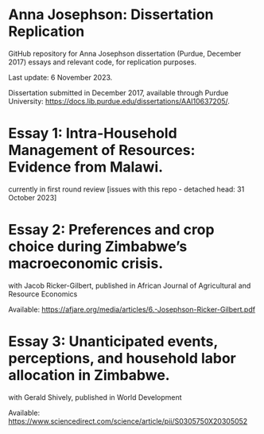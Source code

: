 # Anna Josephson: Dissertation Replication

GitHub repository for Anna Josephson dissertation (Purdue, December 2017) essays and relevant code, for replication purposes. 

Last update: 6 November 2023.

Dissertation submitted in December 2017, available through Purdue University: https://docs.lib.purdue.edu/dissertations/AAI10637205/. 

# Essay 1: Intra-Household Management of Resources: Evidence from Malawi.
currently in first round review
[issues with this repo - detached head: 31 October 2023]

# Essay 2: Preferences and crop choice during Zimbabwe’s macroeconomic crisis.
with Jacob Ricker-Gilbert, published in African Journal of Agricultural and Resource Economics

Available: https://afjare.org/media/articles/6.-Josephson-Ricker-Gilbert.pdf

# Essay 3: Unanticipated events, perceptions, and household labor allocation in Zimbabwe.
with Gerald Shively, published in World Development

Available: https://www.sciencedirect.com/science/article/pii/S0305750X20305052
